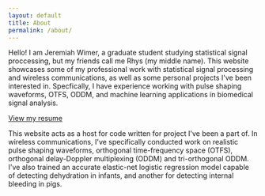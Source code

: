 ```yaml
---
layout: default
title: About
permalink: /about/
---
```


Hello! I am Jeremiah Wimer, a graduate student studying statistical signal proccessing, but my friends call me Rhys (my middle name). This website showcases some of my professional work with statistical signal processing and wireless communications, as well as some personal projects I've been interested in. Specfically, I have experience working with pulse shaping waveforms, OTFS, ODDM, and machine learning applications in biomedical signal analysis.

[View my resume]( /resume.pdf )

This website acts as a host for code written for project I've been a part of. In wireless communications, I've specifically conducted work on realistic pulse shaping waveforms, orthogonal time-frequency space (OTFS), orthogonal delay-Doppler multiplexing (ODDM) and tri-orthogonal ODDM. I've also trained an accurate elastic-net logistic regression model capable of detecting dehydration in infants, and another for detecting internal bleeding in pigs. 
